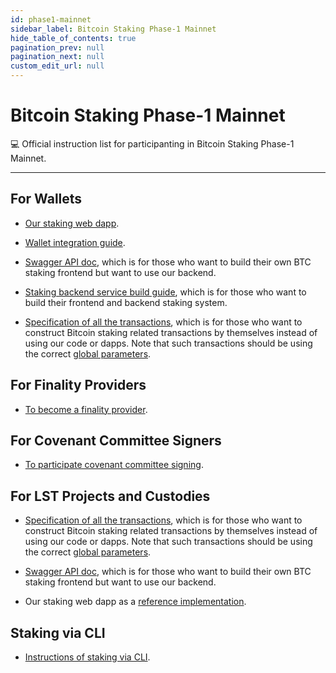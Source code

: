 ```yaml
---
id: phase1-mainnet
sidebar_label: Bitcoin Staking Phase-1 Mainnet
hide_table_of_contents: true
pagination_prev: null
pagination_next: null
custom_edit_url: null
---
```


# Bitcoin Staking Phase-1 Mainnet

💻 Official instruction list for participanting in Bitcoin Staking Phase-1
Mainnet.

---

## For Wallets <a id="wallets"></a>

- [Our staking web
  dapp](https://github.com/babylonlabs-io/simple-staking/tree/main).

- [Wallet integration guide](https://github.com/babylonlabs-io/networks/blob/main/bbn-1/integration/wallet.md).

- [Swagger API doc](https://staking-api.babylonlabs.io/swagger/index.html#),
which is for those who want to build their own BTC staking frontend but want to use our backend.

- [Staking backend service build guide](https://github.com/babylonlabs-io/networks/blob/main/bbn-1/integration/staking-backend.md),
which is for those who want to build their frontend and backend staking system.

- [Specification of all the transactions](https://github.com/babylonlabs-io/babylon/blob/v0.9.x/docs/transaction-impl-spec.md),
which is for those who want to construct Bitcoin staking related transactions by themselves instead of using our code or dapps.
Note that such transactions should be using the correct [global
parameters](https://github.com/babylonlabs-io/networks/blob/main/bbn-1/parameters).

## For Finality Providers <a id="finality-providers"></a>

- [To become a finality provider](https://github.com/babylonlabs-io/networks/tree/main/bbn-1/finality-providers).

## For Covenant Committee Signers <a id="covenant-signer"></a>

- [To participate covenant committee signing](https://github.com/babylonlabs-io/covenant-signer/blob/v0.2.x/README.md).

## For LST Projects and Custodies <a id="lst-custodies"></a>

- [Specification of all the transactions](https://github.com/babylonlabs-io/babylon/blob/v0.9.x/docs/transaction-impl-spec.md),
which is for those who want to construct Bitcoin staking related transactions by
themselves instead of using our code or dapps.
Note that such transactions should be using the correct [global
parameters](https://github.com/babylonlabs-io/networks/blob/main/bbn-1/parameters).

- [Swagger API doc](https://staking-api.babylonlabs.io/swagger/index.html#),
which is for those who want to build their own BTC staking frontend but want to
use our backend.

- Our staking web dapp as a [reference implementation](https://github.com/babylonlabs-io/simple-staking/tree/main).

## Staking via CLI

- [Instructions of staking via CLI](https://github.com/babylonlabs-io/btc-staker/blob/v0.5.x/docs/create-phase1-staking.md).

